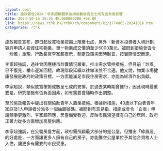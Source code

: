 ```yaml
---
layout: post
title: 施政報告2024｜李家超稱觀察按揭成數放寬至七成有否負面影響
date: 2024-10-16 19:36:48.000000000 +08:00
link: https://news.rthk.hk/rthk/ch/component/k2/1774865-20241016.htm
categories: rthk
---
```


施政報告宣布，即日起放寬物業按揭上限至七成，另外「新資本投資者入境計劃」容許申請人投資住宅物業，單一物業成交價須至少5000萬元。被問到措施會否令「炒風」重現，行政長官李家超表示，制定政策需因時制宜，按實際情況而定。

李家超強調，過往曾因應樓市炒賣情況嚴重，推出需求管控措施，但目前「炒風」已不復見，樓市逐漸回穩，故現階段延續以往做法並不合適。他又說，物業市場健康發展是政府的政策目標，一方面能滿足市民住房需求，亦能為經濟作出貢獻。

李家超說，類似放寬按揭成數至七成的安排，於過去某時期曾推行，因此現時最重要是，研究措施有否負面因素，如有需要會隨時作出調整。

至於施政報告中提出有關協助青年人置業措施。根據新措施，40歲以下白表青年家庭及1人申請者分派多一個抽籤號碼。被問到有意見指，措施或會令「白表」申請競爭更激烈，李家超回應，居屋備受歡迎，反映市民渴望擁有自己的居所，政府正著力從多方面增加房屋供應。

李家超強調，在公營房屋方面，政府需照顧最大部分的是公屋，但推出「綠置居」的好處是，一方面讓更多人擁有自己的房子，亦能騰空公屋單位予其他合資格人士入住，讓更多有需要的市民受惠。
